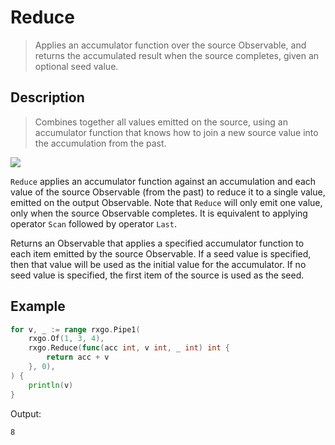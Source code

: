 # Reduce

> Applies an accumulator function over the source Observable, and returns the accumulated result when the source completes, given an optional seed value.

## Description

> Combines together all values emitted on the source, using an accumulator function that knows how to join a new source value into the accumulation from the past.

![](https://rxjs.dev/assets/images/marble-diagrams/reduce.png)

`Reduce` applies an accumulator function against an accumulation and each value of the source Observable (from the past) to reduce it to a single value, emitted on the output Observable. Note that `Reduce` will only emit one value, only when the source Observable completes. It is equivalent to applying operator `Scan` followed by operator `Last`.

Returns an Observable that applies a specified accumulator function to each item emitted by the source Observable. If a seed value is specified, then that value will be used as the initial value for the accumulator. If no seed value is specified, the first item of the source is used as the seed.

## Example

```go
for v, _ := range rxgo.Pipe1(
    rxgo.Of(1, 3, 4),
    rxgo.Reduce(func(acc int, v int, _ int) int {
        return acc + v
    }, 0),
) {
    println(v)
}
```

Output:

```
8
```
